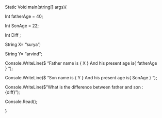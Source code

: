 Static Void main(string[] args){

Int fatherAge = 40;

Int SonAge = 22;

Int Diff ;

String X= “surya”;

String Y= “arvind”;

Console.WriteLine($ “Father name is { X } And his present age is{ fatherAge } “);

Console.WriteLine($ “Son name is { Y } And his present age is{ SonAge } “);

Console.WriteLine($”What is the difference between father and son : {diff}”);

Console.Read();

}
